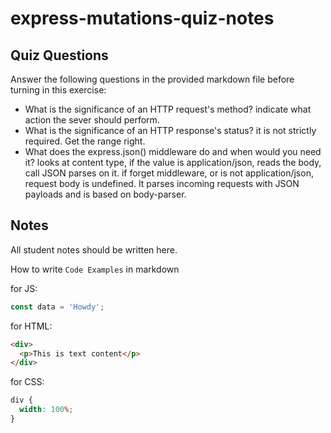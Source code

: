 # express-mutations-quiz-notes

## Quiz Questions

Answer the following questions in the provided markdown file before turning in this exercise:

- What is the significance of an HTTP request's method?
  indicate what action the sever should perform.
- What is the significance of an HTTP response's status?
  it is not strictly required. Get the range right.
- What does the express.json() middleware do and when would you need it?
  looks at content type, if the value is application/json, reads the body, call JSON parses on it.
  if forget middleware, or is not application/json, request body is undefined.
  It parses incoming requests with JSON payloads and is based on body-parser.

## Notes

All student notes should be written here.

How to write `Code Examples` in markdown

for JS:

```javascript
const data = 'Howdy';
```

for HTML:

```html
<div>
  <p>This is text content</p>
</div>
```

for CSS:

```css
div {
  width: 100%;
}
```
